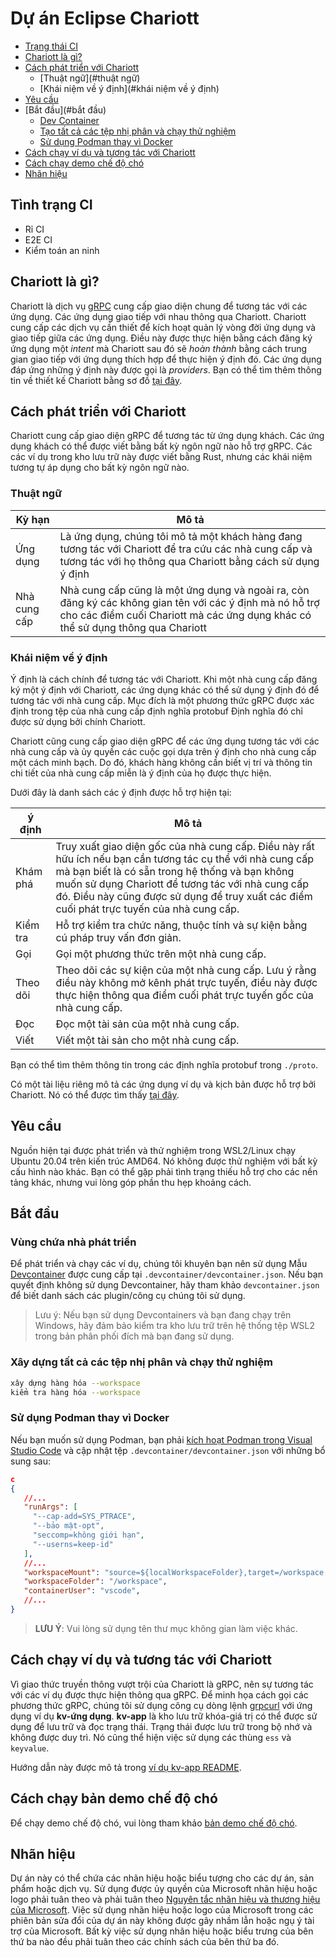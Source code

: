 # Dự án Eclipse Chariott

- [Trạng thái CI](#ci-status)
- [Chariott là gì?](#what-is-chariott)
- [Cách phát triển với Chariott](#how-to-develop-with-chariott)
   - [Thuật ngữ](#thuật ngữ)
   - [Khái niệm về ý định](#khái niệm về ý định)
- [Yêu cầu](#requirements)
- [Bắt đầu](#bắt đầu)
   - [Dev Container](#dev-container)
   - [Tạo tất cả các tệp nhị phân và chạy thử nghiệm](#build-all-binaries-and-run-tests)
   - [Sử dụng Podman thay vì Docker](#using-podman-instead-of-docker)
- [Cách chạy ví dụ và tương tác với Chariott](#how-to-run-the-examples-and-interact-with-chariott)
- [Cách chạy demo chế độ chó](#how-to-run-the-dog-mode-demo)
- [Nhãn hiệu](#trademarks)

## Tình trạng CI

<!-- VIỆC CẦN LÀM: Thêm lại sau khi chúng tôi chuyển sang Repo mới -->

- Rỉ CI
- E2E CI
- Kiểm toán an ninh

## Chariott là gì?

Chariott là dịch vụ [gRPC](https://grpc.io) cung cấp giao diện chung để tương tác với các ứng dụng.
Các ứng dụng giao tiếp với nhau thông qua Chariott. Chariott cung cấp các dịch vụ cần thiết để kích hoạt
quản lý vòng đời ứng dụng và giao tiếp giữa các ứng dụng. Điều này được thực hiện bằng cách đăng ký ứng dụng
một _intent_ mà Chariott sau đó sẽ _hoàn thành_ bằng cách trung gian giao tiếp với ứng dụng thích hợp để
thực hiện ý định đó. Các ứng dụng đáp ứng những ý định này được gọi là _providers_. Bạn có thể tìm thêm thông tin về thiết kế Chariott bằng sơ đồ [tại đây](./docs/design/README.md).

## Cách phát triển với Chariott

Chariott cung cấp giao diện gRPC để tương tác từ ứng dụng khách. Các
ứng dụng khách có thể được viết bằng bất kỳ ngôn ngữ nào hỗ trợ gRPC. Các
các ví dụ trong kho lưu trữ này được viết bằng Rust, nhưng các khái niệm tương tự áp dụng cho
bất kỳ ngôn ngữ nào.

### Thuật ngữ

| Kỳ hạn | Mô tả |
| --- | --- |
| Ứng dụng | Là ứng dụng, chúng tôi mô tả một khách hàng đang tương tác với Chariott để tra cứu các nhà cung cấp và tương tác với họ thông qua Chariott bằng cách sử dụng ý định |
| Nhà cung cấp | Nhà cung cấp cũng là một ứng dụng và ngoài ra, còn đăng ký các không gian tên với các ý định mà nó hỗ trợ cho các điểm cuối Chariott mà các ứng dụng khác có thể sử dụng thông qua Chariott |

### Khái niệm về ý định

Ý định là cách chính để tương tác với Chariott. Khi một nhà cung cấp đăng ký
một ý định với Chariott, các ứng dụng khác có thể sử dụng ý định đó để tương tác với
nhà cung cấp. Mục đích là một phương thức gRPC được xác định trong tệp của nhà cung cấp
định nghĩa protobuf Định nghĩa đó chỉ được sử dụng bởi chính Chariott.

Chariott cũng cung cấp giao diện gRPC để các ứng dụng tương tác với
các nhà cung cấp và ủy quyền các cuộc gọi dựa trên ý định cho nhà cung cấp một cách minh bạch.
Do đó, khách hàng không cần biết vị trí và thông tin chi tiết của nhà cung cấp miễn là
ý định của họ được thực hiện.

Dưới đây là danh sách các ý định được hỗ trợ hiện tại:

| ý định | Mô tả |
| --- | --- |
| Khám phá | Truy xuất giao diện gốc của nhà cung cấp. Điều này rất hữu ích nếu bạn cần tương tác cụ thể với nhà cung cấp mà bạn biết là có sẵn trong hệ thống và bạn không muốn sử dụng Chariott để tương tác với nhà cung cấp đó. Điều này cũng được sử dụng để truy xuất các điểm cuối phát trực tuyến của nhà cung cấp. |
| Kiểm tra | Hỗ trợ kiểm tra chức năng, thuộc tính và sự kiện bằng cú pháp truy vấn đơn giản. |
| Gọi | Gọi một phương thức trên một nhà cung cấp. |
| Theo dõi | Theo dõi các sự kiện của một nhà cung cấp. Lưu ý rằng điều này không mở kênh phát trực tuyến, điều này được thực hiện thông qua điểm cuối phát trực tuyến gốc của nhà cung cấp. |
| Đọc | Đọc một tài sản của một nhà cung cấp. |
| Viết | Viết một tài sản cho một nhà cung cấp. |

Bạn có thể tìm thêm thông tin trong các định nghĩa protobuf trong `./proto`.

Có một tài liệu riêng mô tả các ứng dụng ví dụ và
kịch bản được hỗ trợ bởi Chariott. Nó có thể được tìm thấy
[tại đây](./examples/applications/README.md).

## Yêu cầu

Nguồn hiện tại được phát triển và thử nghiệm trong WSL2/Linux chạy Ubuntu 20.04
trên kiến trúc AMD64. Nó không được thử nghiệm với bất kỳ cấu hình nào khác. Bạn
có thể gặp phải tình trạng thiếu hỗ trợ cho các nền tảng khác, nhưng vui lòng
góp phần thu hẹp khoảng cách.

## Bắt đầu

### Vùng chứa nhà phát triển

Để phát triển và chạy các ví dụ, chúng tôi khuyên bạn nên sử dụng
Mẫu [Devcontainer](https://code.visualstudio.com/docs/remote/containers)
được cung cấp tại `.devcontainer/devcontainer.json`. Nếu bạn quyết định không sử dụng
Devcontainer, hãy tham khảo `devcontainer.json` để biết danh sách các plugin/công cụ
chúng tôi sử dụng.

> Lưu ý: Nếu bạn sử dụng Devcontainers và bạn đang chạy trên Windows, hãy đảm bảo kiểm tra
> kho lưu trữ trên hệ thống tệp WSL2 trong bản phân phối đích mà bạn đang sử dụng.

### Xây dựng tất cả các tệp nhị phân và chạy thử nghiệm

```bash
xây dựng hàng hóa --workspace
kiểm tra hàng hóa --workspace
```

### Sử dụng Podman thay vì Docker

Nếu bạn muốn sử dụng Podman, bạn phải [kích hoạt Podman trong Visual Studio
Code][vscode-podman] và cập nhật tệp `.devcontainer/devcontainer.json`
với những bổ sung sau:

   [vscode-podman]: https://code.visualstudio.com/remote/advancedcontainers/docker-options#_podman

```json
c
{
   //...
   "runArgs": [
     "--cap-add=SYS_PTRACE",
     "--bảo mật-opt",
     "seccomp=không giới hạn",
     "--userns=keep-id"
   ],
   //...
   "workspaceMount": "source=${localWorkspaceFolder},target=/workspace,type=bind,Z",
   "workspaceFolder": "/workspace",
   "containerUser": "vscode",
   //...
}
```

> **LƯU Ý**: Vui lòng sử dụng tên thư mục không gian làm việc khác.

## Cách chạy ví dụ và tương tác với Chariott

Vì giao thức truyền thông vượt trội của Chariott là gRPC, nên sự tương tác với
các ví dụ được thực hiện thông qua gRPC. Để minh họa cách gọi các phương thức gRPC, chúng tôi
sử dụng công cụ dòng lệnh [grpcurl](https://github.com/fullstorydev/grpcurl) với ứng dụng ví dụ
**kv-ứng dụng**. **kv-app** là kho lưu trữ khóa-giá trị có thể được sử dụng để lưu trữ
và đọc trạng thái. Trạng thái được lưu trữ trong bộ nhớ và không được duy trì. Nó cũng thể hiện
việc sử dụng các thùng `ess` và `keyvalue`.

Hướng dẫn này được mô tả trong [ví dụ kv-app README](examples/applications/kv-app/README.md).

## Cách chạy bản demo chế độ chó

Để chạy demo chế độ chó, vui lòng tham khảo [bản demo chế độ chó](./examples/applications/README.md).

## Nhãn hiệu

Dự án này có thể chứa các nhãn hiệu hoặc biểu tượng cho các dự án, sản phẩm hoặc dịch vụ. Sử dụng được ủy quyền của Microsoft
nhãn hiệu hoặc logo phải tuân theo và phải tuân theo
[Nguyên tắc nhãn hiệu và thương hiệu của Microsoft](https://www.microsoft.com/legal/intellectualproperty/trademarks/usage/general).
Việc sử dụng nhãn hiệu hoặc logo của Microsoft trong các phiên bản sửa đổi của dự án này không được gây nhầm lẫn hoặc ngụ ý tài trợ của Microsoft.
Bất kỳ việc sử dụng nhãn hiệu hoặc biểu trưng của bên thứ ba nào đều phải tuân theo các chính sách của bên thứ ba đó.
